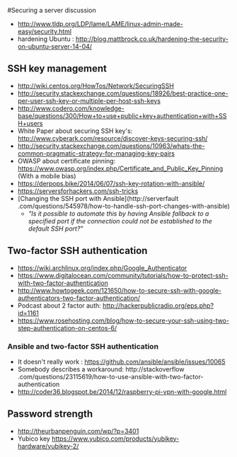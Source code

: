 #Securing a server discussion

- http://www.tldp.org/LDP/lame/LAME/linux-admin-made-easy/security.html
- hardening Ubuntu : http://blog.mattbrock.co.uk/hardening-the-security-on-ubuntu-server-14-04/


## SSH key management
- http://wiki.centos.org/HowTos/Network/SecuringSSH
- http://security.stackexchange.com/questions/18926/best-practice-one-per-user-ssh-key-or-multiple-per-host-ssh-keys
- http://www.codero.com/knowledge-base/questions/300/How+to+use+public+key+authentication+with+SSH+users
- White Paper about securing SSH key's: http://www.cyberark.com/resource/discover-keys-securing-ssh/
- http://security.stackexchange.com/questions/10963/whats-the-common-pragmatic-strategy-for-managing-key-pairs
- OWASP about certificate pinning: https://www.owasp.org/index.php/Certificate_and_Public_Key_Pinning (With a mobile bias)
- https://derpops.bike/2014/06/07/ssh-key-rotation-with-ansible/
- https://serversforhackers.com/ssh-tricks
- [Changing the SSH port with Ansible](http://serverfault
.com/questions/545978/how-to-handle-ssh-port-changes-with-ansible)
    - _"Is it possible to automate this by having Ansible fallback to a specified port if the connection could not be
     established to the default SSH port?"_

## Two-factor SSH authentication

- https://wiki.archlinux.org/index.php/Google_Authenticator
- https://www.digitalocean.com/community/tutorials/how-to-protect-ssh-with-two-factor-authentication
- http://www.howtogeek.com/121650/how-to-secure-ssh-with-google-authenticators-two-factor-authentication/
- Podcast about 2 factor auth: http://hackerpublicradio.org/eps.php?id=1161
- https://www.rosehosting.com/blog/how-to-secure-your-ssh-using-two-step-authentication-on-centos-6/

### Ansible and two-factor SSH authentication

- It doesn't really work : https://github.com/ansible/ansible/issues/10065 
- Somebody describes a workaround: http://stackoverflow
.com/questions/23115619/how-to-use-ansible-with-two-factor-authentication
- http://coder36.blogspot.be/2014/12/raspberry-pi-vpn-with-google.html


## Password strength
- http://theurbanpenguin.com/wp/?p=3401
- Yubico key https://www.yubico.com/products/yubikey-hardware/yubikey-2/



